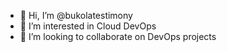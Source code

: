 - 👋 Hi, I’m @bukolatestimony
- 👀 I’m interested in Cloud DevOps
- 💞️ I’m looking to collaborate on DevOps projects


<!---
bukolatestimony/bukolatestimony is a ✨ special ✨ repository because its `README.md` (this file) appears on your GitHub profile.
You can click the Preview link to take a look at your changes.
--->
